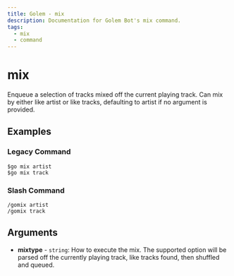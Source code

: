 ```yaml
---
title: Golem - mix
description: Documentation for Golem Bot's mix command.
tags:
  - mix
  - command
---
```


# mix <badge text="LastFm" type="lastfm-badge" />

Enqueue a selection of tracks mixed off the current playing track. Can mix by either like artist or like tracks, defaulting to artist if no argument is provided.

## Examples

### Legacy Command

```
$go mix artist
$go mix track
```

### Slash Command

```
/gomix artist
/gomix track
```

## Arguments
- **mixtype** - `string`: How to execute the mix. The supported option will be parsed off the currently playing track, like tracks found, then shuffled and queued.




